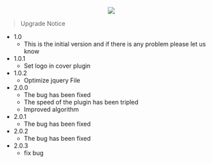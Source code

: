 <center>
<a href="https://wordpress.org/plugins/lazy-loading-images-speed-page/">
<img src="assets/banner-772×250.png">
</a>
</center>

> Upgrade Notice
- 1.0
    - This is the initial version and if there is any problem please let us know
- 1.0.1
    - Set logo in cover plugin
- 1.0.2
    - Optimize jquery File
- 2.0.0
    - The bug has been fixed
    - The speed of the plugin has been tripled
    - Improved algorithm
- 2.0.1
    - The bug has been fixed
- 2.0.2
    - The bug has been fixed
- 2.0.3
    - fix bug